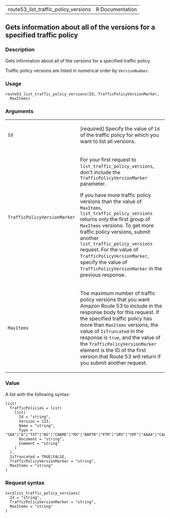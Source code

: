 <table style="width: 100%;">
<tbody>
<tr class="odd">
<td>route53_list_traffic_policy_versions</td>
<td style="text-align: right;">R Documentation</td>
</tr>
</tbody>
</table>

## Gets information about all of the versions for a specified traffic policy

### Description

Gets information about all of the versions for a specified traffic
policy.

Traffic policy versions are listed in numerical order by
`VersionNumber`.

### Usage

    route53_list_traffic_policy_versions(Id, TrafficPolicyVersionMarker,
      MaxItems)

### Arguments

<table>
<colgroup>
<col style="width: 35%" />
<col style="width: 65%" />
</colgroup>
<tbody>
<tr class="odd">
<td><code id="route53_list_traffic_policy_versions_:_Id">Id</code></td>
<td><p>[required] Specify the value of <code>Id</code> of the traffic
policy for which you want to list all versions.</p></td>
</tr>
<tr class="even">
<td><code
id="route53_list_traffic_policy_versions_:_TrafficPolicyVersionMarker">TrafficPolicyVersionMarker</code></td>
<td><p>For your first request to
<code>list_traffic_policy_versions</code>, don't include the
<code>TrafficPolicyVersionMarker</code> parameter.</p>
<p>If you have more traffic policy versions than the value of
<code>MaxItems</code>, <code>list_traffic_policy_versions</code> returns
only the first group of <code>MaxItems</code> versions. To get more
traffic policy versions, submit another
<code>list_traffic_policy_versions</code> request. For the value of
<code>TrafficPolicyVersionMarker</code>, specify the value of
<code>TrafficPolicyVersionMarker</code> in the previous
response.</p></td>
</tr>
<tr class="odd">
<td><code
id="route53_list_traffic_policy_versions_:_MaxItems">MaxItems</code></td>
<td><p>The maximum number of traffic policy versions that you want
Amazon Route 53 to include in the response body for this request. If the
specified traffic policy has more than <code>MaxItems</code> versions,
the value of <code>IsTruncated</code> in the response is
<code>true</code>, and the value of the
<code>TrafficPolicyVersionMarker</code> element is the ID of the first
version that Route 53 will return if you submit another
request.</p></td>
</tr>
</tbody>
</table>

### Value

A list with the following syntax:

    list(
      TrafficPolicies = list(
        list(
          Id = "string",
          Version = 123,
          Name = "string",
          Type = "SOA"|"A"|"TXT"|"NS"|"CNAME"|"MX"|"NAPTR"|"PTR"|"SRV"|"SPF"|"AAAA"|"CAA"|"DS",
          Document = "string",
          Comment = "string"
        )
      ),
      IsTruncated = TRUE|FALSE,
      TrafficPolicyVersionMarker = "string",
      MaxItems = "string"
    )

### Request syntax

    svc$list_traffic_policy_versions(
      Id = "string",
      TrafficPolicyVersionMarker = "string",
      MaxItems = "string"
    )
